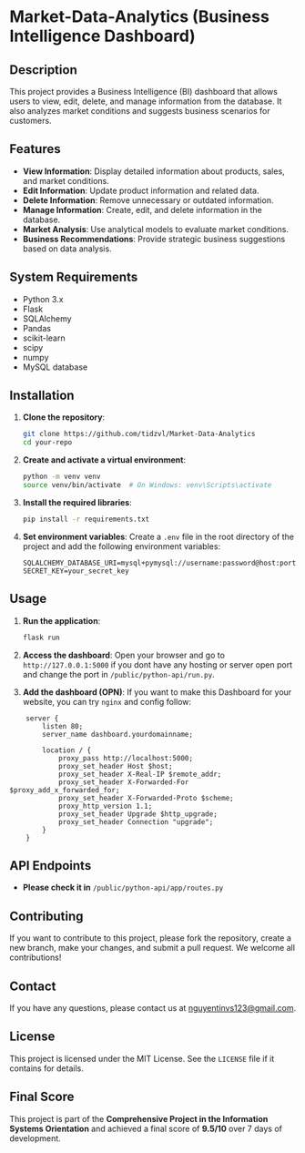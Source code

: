 # Market-Data-Analytics (Business Intelligence Dashboard)

## Description
This project provides a Business Intelligence (BI) dashboard that allows users to view, edit, delete, and manage information from the database. It also analyzes market conditions and suggests business scenarios for customers.

## Features
- **View Information**: Display detailed information about products, sales, and market conditions.
- **Edit Information**: Update product information and related data.
- **Delete Information**: Remove unnecessary or outdated information.
- **Manage Information**: Create, edit, and delete information in the database.
- **Market Analysis**: Use analytical models to evaluate market conditions.
- **Business Recommendations**: Provide strategic business suggestions based on data analysis.

## System Requirements
- Python 3.x
- Flask
- SQLAlchemy
- Pandas
- scikit-learn
- scipy
- numpy
- MySQL database

## Installation
1. **Clone the repository**:
    ```bash
    git clone https://github.com/tidzvl/Market-Data-Analytics
    cd your-repo
    ```

2. **Create and activate a virtual environment**:
    ```bash
    python -m venv venv
    source venv/bin/activate  # On Windows: venv\Scripts\activate
    ```

3. **Install the required libraries**:
    ```bash
    pip install -r requirements.txt
    ```

4. **Set environment variables**:
    Create a `.env` file in the root directory of the project and add the following environment variables:
    ```env
    SQLALCHEMY_DATABASE_URI=mysql+pymysql://username:password@host:port/database
    SECRET_KEY=your_secret_key
    ```

## Usage
1. **Run the application**:
    ```bash
    flask run
    ```

2. **Access the dashboard**: Open your browser and go to `http://127.0.0.1:5000` if you dont have any hosting or server open port and change the port in `/public/python-api/run.py`.

3. **Add the dashboard (OPN)**: If you want to make this Dashboard for your website, you can try `nginx` and config follow:
```
    server {
        listen 80;
        server_name dashboard.yourdomainname;

        location / {
            proxy_pass http://localhost:5000; 
            proxy_set_header Host $host;
            proxy_set_header X-Real-IP $remote_addr;
            proxy_set_header X-Forwarded-For $proxy_add_x_forwarded_for;
            proxy_set_header X-Forwarded-Proto $scheme;
            proxy_http_version 1.1;
            proxy_set_header Upgrade $http_upgrade;
            proxy_set_header Connection "upgrade";
        }
    }
```

## API Endpoints
- **Please check it in** `/public/python-api/app/routes.py`

## Contributing
If you want to contribute to this project, please fork the repository, create a new branch, make your changes, and submit a pull request. We welcome all contributions!

## Contact
If you have any questions, please contact us at nguyentinvs123@gmail.com.

## License
This project is licensed under the MIT License. See the `LICENSE` file if it contains for details.

## Final Score
This project is part of the **Comprehensive Project in the Information Systems Orientation** and achieved a final score of **9.5/10** over 7 days of development.
